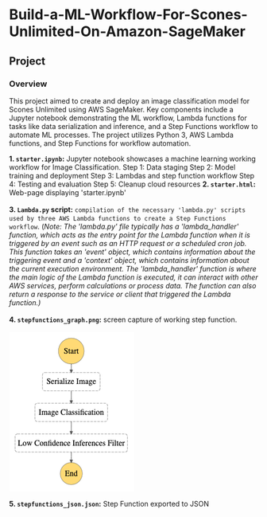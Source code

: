 # Build-a-ML-Workflow-For-Scones-Unlimited-On-Amazon-SageMaker

## Project

### Overview
This project aimed to create and deploy an image classification model for Scones Unlimited using AWS SageMaker. Key components include a Jupyter notebook demonstrating the ML workflow, Lambda functions for tasks like data serialization and inference, and a Step Functions workflow to automate ML processes. The project utilizes Python 3, AWS Lambda functions, and Step Functions for workflow automation.

**1. `starter.ipynb`:** Jupyter notebook showcases a machine learning working workflow for Image Classification.
Step 1: Data staging
Step 2: Model training and deployment
Step 3: Lambdas and step function workflow
Step 4: Testing and evaluation
Step 5: Cleanup cloud resources
**2. `starter.html`:** Web-page displaying 'starter.ipynb'<br><br>
**3. `Lambda.py` script:** `compilation of the necessary 'lambda.py' scripts used by three AWS Lambda functions to create a Step Functions workflow`. (*Note: The 'lambda.py' file typically has a 'lambda_handler' function, which acts as the entry point for the Lambda function when it is triggered by an event such as an HTTP request or a scheduled cron job. This function takes an 'event' object, which contains information about the triggering event and a 'context' object, which contains information about the current execution environment. The 'lambda_handler' function is where the main logic of the Lambda function is executed, it can interact with other AWS services, perform calculations or process data. The function can also return a response to the service or client that triggered the Lambda function.)*<br><br>
**4. `stepfunctions_graph.png`:** screen capture of working step function. <br><br>
![](stepfunctions_graph.png)

**5. `stepfunctions_json.json`:** Step Function exported to JSON<br>
